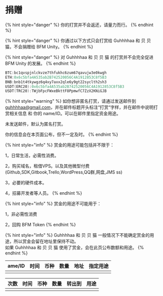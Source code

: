 # 捐赠

{% hint style="danger" %}
你的打赏并不会返还，请量力而行。
{% endhint %}

{% hint style="danger" %}
你通过以下方式只会打赏给 Guhhhhaa 和 贝   贝   猫，不会捐赠给 BFM Unity。
{% endhint %}

{% hint style="danger" %}
对 Guhhhhaa 和 贝   贝   猫 的打赏并不会完全促进 BFM Unity 的发展。
{% endhint %}

```cpp
BTC:bc1qvspjnlckvze7thfukhc6zum67qavujw3e0kwgh
ETH:0x6c5bfa4A535ab2B742520056C4A1912853C8f5B3
BNB:bnb1t4tkywgz6q4xy7axx2qle6y9gt22syclth2sh3
USDT(ERC20):0x6c5bfa4A535ab2B742520056C4A1912853C8f5B3
USDT(TRC20):TWjbFpcFWxeBkttF8PpmwfC7ZzX2KNiGJB
```

{% hint style="warning" %}
如你想非匿名打赏，请通过发送邮件到 guhhhhaa@gmail.com，并在邮件标题开头标注“打赏“字样，并在邮件中说明打赏相关信息 和 你的 name/ID。可以在邮件里指定资金用途。

未发送邮件，默认为匿名打赏。

你的信息会在本页面公布，但不一定及时。
{% endhint %}

{% hint style="info" %}
赏金的用途可能包括并不限于：

1，日常生活，必需性消费。

2，购买域名，租借VPS。以及其他微型付费\(Github,SDK,Gitbook,Trello,WordPress,QQ群,网盘,JMS ss\)

3，必要的硬件成本。

4，招募开发者等人员。
{% endhint %}

{% hint style="info" %}
赏金的用途不可能用于：  
  
1，非必需性消费

2，回购 BFM Token
{% endhint %}

{% hint style="info" %}
Guhhhhaa 和 贝   贝   猫 一般情况下不能确定赏金的用途，所以赏金会留在地址里保持不动。  
如果 Guhhhhaa 和 贝   贝   猫 使用了赏金，会在此页公布数额和用途。
{% endhint %}

| ame/ID | 时间 | 币种 | 数量 | 地址 | 指定用途 |
| :--- | :--- | :--- | :--- | :--- | :--- |
|  |  |  |  |  |  |

| 次数 | 时间 | 币种 | 数量 | 转出到 | 用途 |
| :--- | :--- | :--- | :--- | :--- | :--- |
|  |  |  |  |  |  |

